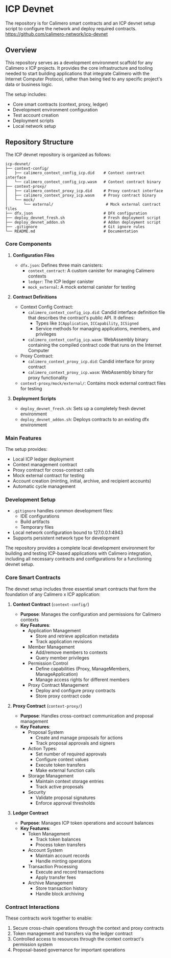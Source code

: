 # ICP Devnet 

The repository is for Calimero smart contracts and an ICP devnet setup script to configure the network and deploy required contracts.
https://github.com/calimero-network/icp-devnet

## Overview

This repository serves as a development environment scaffold for any Calimero x ICP projects. It provides the core infrastructure and tooling needed to start building applications that integrate Calimero with the Internet Computer Protocol, rather than being tied to any specific project's data or business logic.

The setup includes:
- Core smart contracts (context, proxy, ledger)
- Development environment configuration
- Test account creation
- Deployment scripts
- Local network setup

## Repository Structure

The ICP devnet repository is organized as follows:

```
icp-devnet/
├── context-config/
│   ├── calimero_context_config_icp.did    # Context contract interface
│   └── calimero_context_config_icp.wasm   # Context contract binary
├── context-proxy/
│   ├── calimero_context_proxy_icp.did     # Proxy contract interface
│   ├── calimero_context_proxy_icp.wasm    # Proxy contract binary
│   └── mock/
│       └── external/                       # Mock external contract files
├── dfx.json                               # DFX configuration
├── deploy_devnet_fresh.sh                 # Fresh deployment script
├── deploy_devnet_addon.sh                 # Addon deployment script
├── .gitignore                             # Git ignore rules
└── README.md                              # Documentation
```

### Core Components

1. **Configuration Files**
   - `dfx.json`: Defines three main canisters:
     - `context_contract`: A custom canister for managing Calimero contexts
     - `ledger`: The ICP ledger canister
     - `mock_external`: A mock external canister for testing

2. **Contract Definitions**
   - Context Config Contract:
     - `calimero_context_config_icp.did`: Candid interface definition file that describes the contract's public API. It defines:
       - Types like `ICApplication`, `ICCapability`, `ICSigned`
       - Service methods for managing applications, members, and privileges
     - `calimero_context_config_icp.wasm`: WebAssembly binary containing the compiled contract code that runs on the Internet Computer
   - Proxy Contract:
     - `calimero_context_proxy_icp.did`: Candid interface for proxy contract
     - `calimero_context_proxy_icp.wasm`: WebAssembly binary for proxy functionality
   - `context-proxy/mock/external/`: Contains mock external contract files for testing

3. **Deployment Scripts**
   - `deploy_devnet_fresh.sh`: Sets up a completely fresh devnet environment
   - `deploy_devnet_addon.sh`: Deploys contracts to an existing dfx environment

### Main Features

The setup provides:
- Local ICP ledger deployment
- Context management contract
- Proxy contract for cross-contract calls
- Mock external contract for testing
- Account creation (minting, initial, archive, and recipient accounts)
- Automatic cycle management

### Development Setup

- `.gitignore` handles common development files:
  - IDE configurations
  - Build artifacts
  - Temporary files
- Local network configuration bound to 127.0.0.1:4943
- Supports persistent network type for development

The repository provides a complete local development environment for building and testing ICP-based applications with Calimero integration, including all necessary contracts and configurations for a functioning devnet setup.

### Core Smart Contracts

The devnet setup includes three essential smart contracts that form the foundation of any Calimero x ICP application:

1. **Context Contract** (`context-config/`)
   - **Purpose**: Manages the configuration and permissions for Calimero contexts
   - **Key Features**:
     - Application Management
       - Store and retrieve application metadata
       - Track application revisions
     - Member Management
       - Add/remove members to contexts
       - Query member privileges
     - Permission Control
       - Define capabilities (Proxy, ManageMembers, ManageApplication)
       - Manage access rights for different members
     - Proxy Contract Management
       - Deploy and configure proxy contracts
       - Store proxy contract code

2. **Proxy Contract** (`context-proxy/`)
   - **Purpose**: Handles cross-contract communication and proposal management
   - **Key Features**:
     - Proposal System
       - Create and manage proposals for actions
       - Track proposal approvals and signers
     - Action Types:
       - Set number of required approvals
       - Configure context values
       - Execute token transfers
       - Make external function calls
     - Storage Management
       - Maintain context storage entries
       - Track active proposals
     - Security
       - Validate proposal signatures
       - Enforce approval thresholds

3. **Ledger Contract**
   - **Purpose**: Manages ICP token operations and account balances
   - **Key Features**:
     - Token Management
       - Track token balances
       - Process token transfers
     - Account System
       - Maintain account records
       - Handle minting operations
     - Transaction Processing
       - Execute and record transactions
       - Apply transfer fees
     - Archive Management
       - Store transaction history
       - Handle block archiving

### Contract Interactions

These contracts work together to enable:
1. Secure cross-chain operations through the context and proxy contracts
2. Token management and transfers via the ledger contract
3. Controlled access to resources through the context contract's permission system
4. Proposal-based governance for important operations
